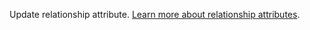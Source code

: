 Update relationship attribute. [Learn more about relationship attributes](https://appwrite.io/docs/databases-relationships#relationship-attributes).
